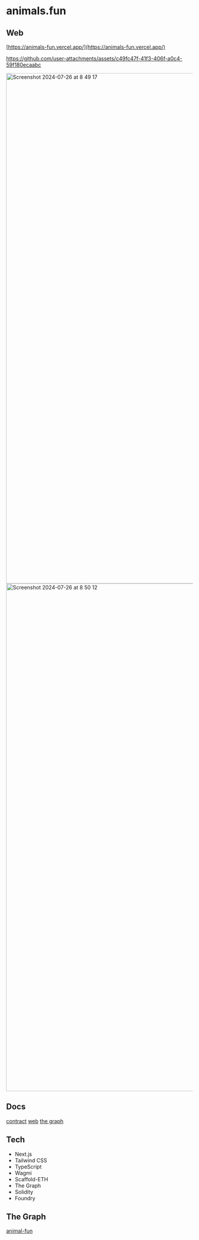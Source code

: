 # animals.fun

## Web

[https://animals-fun.vercel.app/](https://animals-fun.vercel.app/)

https://github.com/user-attachments/assets/c49fc47f-41f3-406f-a0c4-59f180ecaabc

<img width="1377" alt="Screenshot 2024-07-26 at 8 49 17" src="https://github.com/user-attachments/assets/e47cf38b-6277-45db-bc93-a6df96f0c970">

<img width="1370" alt="Screenshot 2024-07-26 at 8 50 12" src="https://github.com/user-attachments/assets/d4ecf5ac-2a8b-43c3-bff9-0735b3d0882c">

## Docs

[contract](./contract/README.md)
[web](./src/web/README.md)
[the graph](./thegraph/README.md)

## Tech

- Next.js
- Tailwind CSS
- TypeScript
- Wagmi
- Scaffold-ETH
- The Graph
- Solidity
- Foundry

## The Graph

[animal-fun](https://testnet.thegraph.com/explorer/subgraphs/9KS2zECEMc8NfzTx3yQDRrh8xJCwk5kLGn3NwxNG8gkU?view=Query&chain=arbitrum-sepolia)
